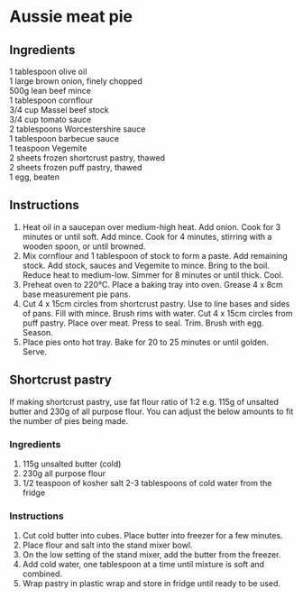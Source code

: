 # Aussie meat pie

## Ingredients
1 tablespoon olive oil  
1 large brown onion, finely chopped  
500g lean beef mince  
1 tablespoon cornflour  
3/4 cup Massel beef stock  
3/4 cup tomato sauce  
2 tablespoons Worcestershire sauce  
1 tablespoon barbecue sauce  
1 teaspoon Vegemite  
2 sheets frozen shortcrust pastry, thawed  
2 sheets frozen puff pastry, thawed  
1 egg, beaten  

## Instructions
1. Heat oil in a saucepan over medium-high heat. Add onion. Cook for 3 minutes or until soft. Add mince. Cook for 4 minutes, stirring with a wooden spoon, or until browned.
1. Mix cornflour and 1 tablespoon of stock to form a paste. Add remaining stock. Add stock, sauces and Vegemite to mince. Bring to the boil. Reduce heat to medium-low. Simmer for 8 minutes or until thick. Cool.
1. Preheat oven to 220°C. Place a baking tray into oven. Grease 4 x 8cm base measurement pie pans.
1. Cut 4 x 15cm circles from shortcrust pastry. Use to line bases and sides of pans. Fill with mince. Brush rims with water. Cut 4 x 15cm circles from puff pastry. Place over meat. Press to seal. Trim. Brush with egg. Season.
1. Place pies onto hot tray. Bake for 20 to 25 minutes or until golden. Serve.

## Shortcrust pastry
If making shortcrust pastry, use fat flour ratio of 1:2 e.g. 115g of unsalted butter and 230g of all purpose flour. You can adjust the below amounts to fit the number of pies being made.
 
### Ingredients
1. 115g unsalted butter (cold)
1. 230g all purpose flour
1. 1/2 teaspoon of kosher salt
2-3 tablespoons of cold water from the fridge

### Instructions
1. Cut cold butter into cubes. Place butter into freezer for a few minutes.
1. Place flour and salt into the stand mixer bowl.
1. On the low setting of the stand mixer, add the butter from the freezer.
1. Add cold water, one tablespoon at a time until mixture is soft and combined.
1. Wrap pastry in plastic wrap and store in fridge until ready to be used.
